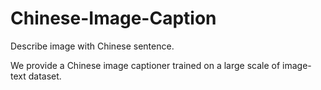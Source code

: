 # Chinese-Image-Caption 

Describe image with Chinese sentence.

We provide a Chinese image captioner trained on a large scale of image-text dataset. 

